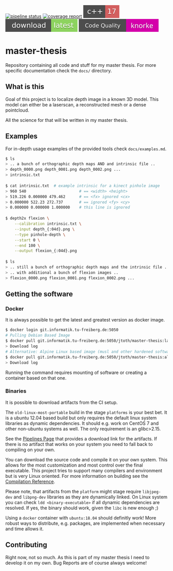 [![pipeline status](https://git.informatik.tu-freiberg.de/jtoth/master-thesis/badges/master/pipeline.svg?style=flat-square)](https://git.informatik.tu-freiberg.de/jtoth/master-thesis/commits/master)
[![coverage report](https://git.informatik.tu-freiberg.de/jtoth/master-thesis/badges/master/coverage.svg?style=flat-square)](https://git.informatik.tu-freiberg.de/jtoth/master-thesis/commits/master)
[![Standard](docs/cxx17.svg)](https://en.wikipedia.org/wiki/C%2B%2B#Standardization)
[![Download](docs/download.svg)](https://git.informatik.tu-freiberg.de/jtoth/master-thesis/-/archive/master/master-thesis-master.tar.gz)
[![Troll Quality](docs/troll_quality.svg)](https://i.kym-cdn.com/entries/icons/original/000/000/091/TrollFace.jpg)

# master-thesis

Repository containing all code and stuff for my master thesis.
For more specific documentation check the `docs/` directory.

## What is this

Goal of this project is to localize depth image in a known 3D model.
This model can either be a laserscan, a reconstructed mesh or a dense
pointcloud.

All the science for that will be written in my master thesis.

## Examples

For in-depth usage examples of the provided tools check `docs/examples.md`.

```bash
$ ls
> .. a bunch of orthographic depth maps AND and intrinsic file ..
> depth_0000.png depth_0001.png depth_0002.png ...
> intrinsic.txt

$ cat intrinsic.txt  # example intrinsic for a kinect pinhole image
> 960 540                       # == <width> <height>
> 519.226 0.000000 479.462      # == <fx> ignored <cx>
> 0.000000 522.23 272.737       # == ignored <fy> <cy>
> 0.000000 0.000000 1.000000    # this line is ignored

$ depth2x flexion \
    --calibration intrinsic.txt \
    --input depth_{:04d}.png \
    --type pinhole-depth \
    --start 0 \
    --end 100 \
    --output flexion_{:04d}.png

$ ls
> .. still a bunch of orthographic depth maps and the intrinsic file ..
> .. with additional a bunch of flexion images ..
> flexion_0000.png flexion_0001.png flexion_0002.png ...
```

## Getting the software

### Docker

It is always possible to get the latest and greatest version as docker image.

```bash
$ docker login git.informatik.tu-freiberg.de:5050
# Pulling Debian Based Image
$ docker pull git.informatik.tu-freiberg.de:5050/jtoth/master-thesis:latest
> Download log
# Alternative: Alpine Linux based image (musl and other hardened software)
$ docker pull git.informatik.tu-freiberg.de:5050/jtoth/master-thesis:alpine-edge
> Download log
```

Running the command requires mounting of software or creating a container
based on that one.

### Binaries

It is possible to download artifacts from the CI setup.

The `old-linux-most-portable` build in the stage `platforms` is your best bet.
It is a ubuntu 12.04 based build but only requires the default linux system
libraries as dynamic dependencies. It should e.g. work on CentOS 7 and other
non-ubuntu systems as well. The only requirement is an glibc>2.15.

See the
[Pipelines Page](https://git.informatik.tu-freiberg.de/jtoth/master-thesis/pipelines?scope=branches&page=1)
that provides a download link for the artifacts. If there is no artifact that
works on your system you need to fall back to compiling on your own.

You can download the source code and compile it on your own system. This allows
for the most customization and most control over the final executable. This
project tries to support many compilers and environment but is very Linux
oriented. For more information on building see the
[Compilation Reference](docs/compilation.md).

Please note, that artifacts from the `platform` might stage require
`libjpeg-dev` and `libpng-dev` libraries as they are dynamically linked.
On Linux system you can check `ldd <binary-executable>` if all dynamic
dependencies are resolved. If yes, the binary should work, given the `libc` is
new enough ;)

Using a `docker` container with `ubuntu:18.04` should definitly work! More
robust ways to distribute, e.g. packages, are implemented when necessary and
time allows it.

## Contributing

Right now, not so much. As this is part of my master thesis I need to develop
it on my own. Bug Reports are of course always welcome!
